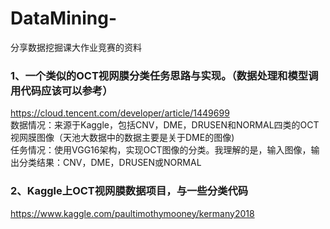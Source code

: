 # DataMining-
分享数据挖掘课大作业竞赛的资料
### 1、一个类似的OCT视网膜分类任务思路与实现。（数据处理和模型调用代码应该可以参考）
https://cloud.tencent.com/developer/article/1449699  
数据情况：来源于Kaggle，包括CNV，DME，DRUSEN和NORMAL四类的OCT视网膜图像（天池大数据中的数据主要是关于DME的图像)  
任务情况：使用VGG16架构，实现OCT图像的分类。我理解的是，输入图像，输出分类结果：CNV，DME，DRUSEN或NORMAL

### 2、Kaggle上OCT视网膜数据项目，与一些分类代码  
https://www.kaggle.com/paultimothymooney/kermany2018  


